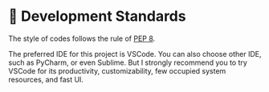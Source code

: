 # 🚧 Development Standards

The style of codes follows the rule of [PEP 8](https://www.python.org/dev/peps/pep-0008/).

The preferred IDE for this project is VSCode. You can also choose other IDE, such as PyCharm, or even Sublime. But I strongly recommend you to try VSCode for its productivity, customizability, few occupied system resources, and fast UI.
